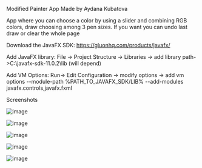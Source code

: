 Modified Painter App Made by Aydana Kubatova

App where you can choose a color by using a slider and combining RGB colors, draw choosing among 3 pen sizes. If you want you can undo last draw or clear the whole page

Download the JavaFX SDK: https://gluonhq.com/products/javafx/

Add JavaFX library: File -> Project Structure -> Libraries -> add library path->C:\javafx-sdk-11.0.2\lib (will depend)

Add VM Options: Run-> Edit Configuration -> modify options -> add vm options --module-path %PATH_TO_JAVAFX_SDK/LIB% --add-modules javafx.controls,javafx.fxml

Screenshots

![image](https://user-images.githubusercontent.com/95673841/146894829-dbb69313-dfa9-4dba-8869-7c54604ce0c6.png)


![image](https://user-images.githubusercontent.com/95673841/146894851-b63fbfd1-6545-4ab4-9236-20f35a458352.png)


![image](https://user-images.githubusercontent.com/95673841/146894877-1b961560-e3d4-4332-8b43-3ec8a2bd1f37.png)


![image](https://user-images.githubusercontent.com/95673841/146894892-2df4edb8-2273-4755-b1bb-d98a05ebdacc.png)


![image](https://user-images.githubusercontent.com/95673841/146894911-9b24a29d-cfc8-404b-bcdd-929f428030d7.png)
